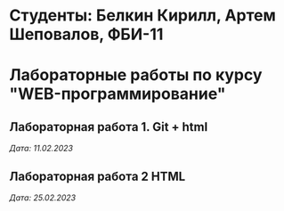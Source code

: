 # Студенты: Белкин Кирилл, Артем Шеповалов, ФБИ-11

# Лабораторные работы по курсу "WEB-программирование"

## Лабораторная работа 1. Git + html

*Дата: 11.02.2023*

## Лабораторная работа 2 HTML

*Дата: 25.02.2023*

